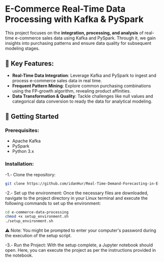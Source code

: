 # E-Commerce Real-Time Data Processing with Kafka & PySpark

This project focuses on the **integration, processing, and analysis** of real-time e-commerce sales data using Kafka and PySpark. Through it, we gain insights into purchasing patterns and ensure data quality for subsequent modeling stages.

## 🌟 Key Features:

- **Real-Time Data Integration**: Leverage Kafka and PySpark to ingest and process e-commerce sales data in real time.
- **Frequent Pattern Mining**: Explore common purchasing combinations using the FP-growth algorithm, revealing product affinities.
- **Data Transformation & Quality**: Tackle challenges like null values and categorical data conversion to ready the data for analytical modeling.

## 🚀 Getting Started

### Prerequisites:

- Apache Kafka
- PySpark
- Python 3.x

### Installation:

-1.- Clone the repository:
```bash
git clone https://github.com/idanHur/Real-Time-Demand-Forecasting-in-E-commerce.git
```

-2.- Set up the environment:
Once the necessary files are downloaded, navigate to the project directory in your Linux terminal and execute the following commands to set up the environment:
```bash
cd e-commerce-data-processing
chmod +x setup_environment.sh
./setup_environment.sh
```
⚠️ Note: You might be prompted to enter your computer's password during the execution of the setup script.

-3.- Run the Project:
With the setup complete, a Jupyter notebook should open. Here, you can execute the project as per the instructions provided in the notebook.

